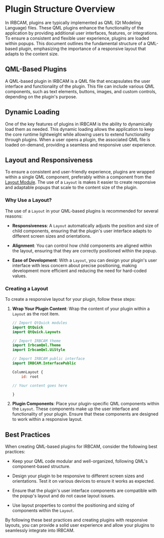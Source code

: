 # Plugin Structure Overview

In IRBCAM, plugins are typically implemented as QML (Qt Modeling Language) files. These QML plugins enhance the functionality of the application by providing additional user interfaces, features, or integrations. To ensure a consistent and flexible user experience, plugins are loaded within popups. This document outlines the fundamental structure of a QML-based plugin, emphasizing the importance of a responsive layout that adapts to the content size.

## QML-Based Plugins

A QML-based plugin in IRBCAM is a QML file that encapsulates the user interface and functionality of the plugin. This file can include various QML components, such as text elements, buttons, images, and custom controls, depending on the plugin's purpose.

## Dynamic Loading

One of the key features of plugins in IRBCAM is the ability to dynamically load them as needed. This dynamic loading allows the application to keep the core runtime lightweight while allowing users to extend functionality through plugins. When a user opens a plugin, the associated QML file is loaded on-demand, providing a seamless and responsive user experience.

## Layout and Responsiveness

To ensure a consistent and user-friendly experience, plugins are wrapped within a single QML component, preferably within a component from the [Layout Module](https://doc.qt.io/qt-6/qtquick-layouts-qmlmodule.html). The use of a `Layout` is makes it easier to create responsive and adaptable popups that scale to the content size of the plugin.

### Why Use a Layout?

The use of a `Layout` in your QML-based plugins is recommended for several reasons:

- **Responsiveness**: A `Layout` automatically adjusts the position and size of child components, ensuring that the plugin's user interface adapts to different screen sizes and orientations.

- **Alignment**: You can control how child components are aligned within the layout, ensuring that they are correctly positioned within the popup.

- **Ease of Development**: With a `Layout`, you can design your plugin's user interface with less concern about precise positioning, making development more efficient and reducing the need for hard-coded values.

### Creating a Layout

To create a responsive layout for your plugin, follow these steps:

1. **Wrap Your Plugin Content**: Wrap the content of your plugin within a `Layout` as the root item.

    ```qml
    // Import QtQuick modules
    import QtQuick
    import QtQuick.Layouts

    // Import IRBCAM theme
    import IrbcamQml.Theme
    import IrbcamQml.UiStyle

    // Import IRBCAM public interface
    import IRBCAM.InterfacePublic

    ColumnLayout {
        id: root

    // Your content goes here

    }
    ```

2. **Plugin Components**: Place your plugin-specific QML components within the `Layout`. These components make up the user interface and functionality of your plugin. Ensure that these components are designed to work within a responsive layout.

## Best Practices

When creating QML-based plugins for IRBCAM, consider the following best practices:

- Keep your QML code modular and well-organized, following QML's component-based structure.

- Design your plugin to be responsive to different screen sizes and orientations. Test it on various devices to ensure it works as expected.

- Ensure that the plugin's user interface components are compatible with the popup's layout and do not cause layout issues.

- Use layout properties to control the positioning and sizing of components within the `Layout`.

By following these best practices and creating plugins with responsive layouts, you can provide a solid user experience and allow your plugins to seamlessly integrate into IRBCAM.
